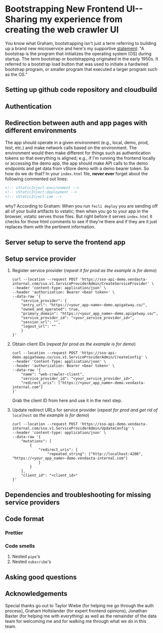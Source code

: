 # Bootstrapping New Frontend UI-- Sharing my experience from creating the web crawler UI

You know what Graham, bootstrapping isn't just a term referring to building up
a brand new microservice
and here's my supportive [statement](https://www.techopedia.com/definition/3328/bootstrap):
"A bootstrap is the program that initializes the operating system (OS) during startup.
The term bootstrap or bootstrapping originated in the early 1950s.
It referred to a bootstrap load button that was used to initiate a hardwired bootstrap program,
or smaller program that executed a larger program such as the OS."

## Setting up github code repository and cloudbuild

## Authentication

## Redirection between auth and app pages with different environments
The app should operate in a given environment (e.g., local, demo, prod, test, etc.) and
make network calls based on the environment. The environment would then make different
for things such as authentication tokens so that everything is aligned;
e.g., if I'm running the frontend locally or accessing the demo app,
the app should make API calls to the demo
endpoints and get data from vStore demo with a demo bearer token.
So how do we do that?
In your `index.html` file, **never ever** forget about the following commented out lines:
```html
<!-- vStaticInject:environment -->
<!-- vStaticInject:deployment -->
<!-- vStaticInject:iam -->
```
why? According to Graham:
When you run `fecli deploy` you are sending off all of your build artifacts to vstatic;
then when you go to your app in the browser, vstatic serves those files.
But right before it serves `index.html` it checks for those html comments to see
if they're there and if they are it just replaces them with the pertinent information.

## Server setup to serve the frontend app

## Setup service provider
1. Register service provider (_repeat it for prod as the example is for demo_)
    ```shell script
    curl --location --request POST 'https://sso-api-demo.vendasta-internal.com/sso.v1.ServiceProviderAdmin/CreateServiceProvider' \
    --header 'content-type: application/json' \
    --header 'authorization: Bearer <bear token>' \
    --data-raw '{
        "service_provider": {
        "entry_url": "https://<your_app-name>-demo.apigatway.co/",
        "owned_and_operated": true,
        "primary_domain": "https://<your_app_name>-demo.apigatway.co/",
        "service_provider_id": "<your_service_provider_id>",
        "session_url": "",
        "logout_url": ""
        }
    }'
    ```

1. Obtain client IDs (_repeat for prod as the example is for demo_)
    ```shell script
    curl --location --request POST 'https://sso-api-demo.apigateway.co/sso.v1.ServiceProviderAdmin/CreateConfig' \
    --header 'Content-Type: application/json' \
    --header 'authorization: Bearer <bear token>' \
    --data-raw '{
        "name": "web-crawler-client",
        "service_provider_id": "<your_service_provider_id>",
        "redirect_uris": ["https://<your_app_name>-demo.vendasta-internal.com"]
    }'
    ```
    Grab the client ID from here and use it in the next step.

1. Update redirect URLs for service provider (_repeat for prod
and get rid of_ `localhost` _as the example is for demo_)
    ```shell script
    curl --location --request POST 'https://sso-api-demo.vendasta-internal.com/sso.v1.ServiceProviderAdmin/UpdateConfig' \
    --header 'content-type: application/json' \
    --data-raw '{
        "mutations": [
            {
                "redirect_uris": {
                    "repeated_string": ["http://localhost:4200", "https://<your_app_name>-demo.vendasta-internal.com"]
                }
            }
        ],
        "client_id": "<client_id>"
    }'
    ```

## Dependencies and troubleshooting for missing service providers

## Code format

### Prettier

### Code smells
1. Nested `pipe`'s
1. Nested `subscribe`'s

## Asking good questions


## Acknowledgements
Special thanks go out to Taylor Wiebe (for helping me go through
the auth process),
Graham Holtslander (for expert frontend opinions),
Jonathan Baxter (for helping me with everything)
as well as the remainder of the data team for welcoming me 
and for walking me through what we do in this team.